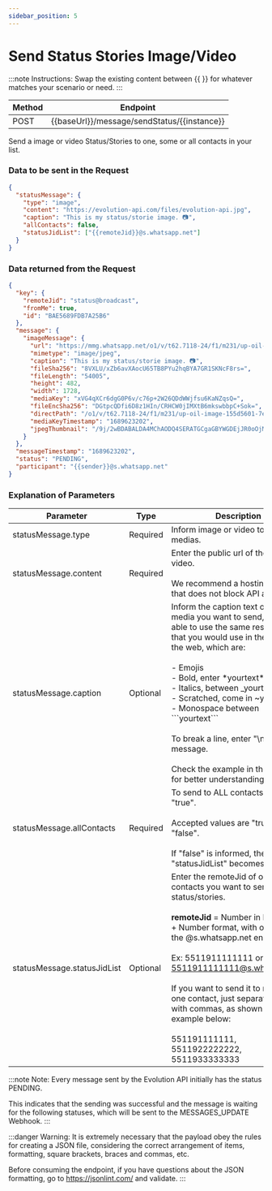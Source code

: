 ```yaml
---
sidebar_position: 5
---
```


# Send Status Stories Image/Video

:::note Instructions:
Swap the existing content between {{  }} for whatever matches your scenario or need.
:::

| Method | Endpoint                                    |
| ------ | ------------------------------------------- |
| POST   | {{baseUrl}}/message/sendStatus/{{instance}} |

Send a image or video Status/Stories to one, some or all contacts in your list.

### Data to be sent in the Request

```json title=Payload
{
  "statusMessage": {
    "type": "image",
    "content": "https://evolution-api.com/files/evolution-api.jpg",
    "caption": "This is my status/storie image. 📷",
    "allContacts": false,
    "statusJidList": ["{{remoteJid}}@s.whatsapp.net"]
  }
}
```

### Data returned from the Request

```json title=Result
{
  "key": {
    "remoteJid": "status@broadcast",
    "fromMe": true,
    "id": "BAE5689FDB7A25B6"
  },
  "message": {
    "imageMessage": {
      "url": "https://mmg.whatsapp.net/o1/v/t62.7118-24/f1/m231/up-oil-image-155d5601-7e78-4b9f-b...",
      "mimetype": "image/jpeg",
      "caption": "This is my status/storie image. 📷",
      "fileSha256": "8VXLU/xZb6avXAocU65TB8PYu2hqBYA7GR1SKNcF8rs=",
      "fileLength": "54005",
      "height": 482,
      "width": 1728,
      "mediaKey": "xVG4qXCr6dgG0P6v/c76p+2W26QDdWWjfsu6KaNZqsQ=",
      "fileEncSha256": "DGtpcQDfi6D8z1HIn/CRHCW0jIMXtB6mkswbbpC+Sok=",
      "directPath": "/o1/v/t62.7118-24/f1/m231/up-oil-image-155d5601-7e78-4b9f-bb7b-c432147ee35...",
      "mediaKeyTimestamp": "1689623202",
      "jpegThumbnail": "/9j/2wBDABALDA4MChAODQ4SERATGCgaGBYWGDEjJR0oOjM9PDkzODdASFxOQERXRTc4UG1RV19..."
    }
  },
  "messageTimestamp": "1689623202",
  "status": "PENDING",
  "participant": "{{sender}}@s.whatsapp.net"
}
```

### Explanation of Parameters

<!-- prettier-ignore -->
Parameter | Type | Description
---|---|---
statusMessage.type | Required | Inform image or video to send medias.
statusMessage.content | Required | Enter the public url of the image or video.<br /><br />We recommend a hosting service that does not block API access.
statusMessage.caption | Optional | Inform the caption text of the media you want to send, being able to use the same resources that you would use in the app or on the web, which are:<br /><br /> - Emojis<br /> - Bold, enter \*yourtext\*<br /> - Italics, between \_yourtext\_<br /> - Scratched, come in \~yourtext\~<br /> - Monospace between \```yourtext\```<br /><br />To break a line, enter "\n" in the message.<br /><br />Check the example in the payload for better understanding.
statusMessage.allContacts | Required | To send to ALL contacts, type "true".<br /><br />Accepted values ​​are "true" or "false".<br /><br />If "false" is informed, the "statusJidList" becomes required.
statusMessage.statusJidList | Optional | Enter the remoteJid of one or more contacts you want to send status/stories.<br /><br />**remoteJid** = Number in DDI + DDD + Number format, with or without the @s.whatsapp.net ending.<br /><br />Ex: 5511911111111 or 5511911111111@s.whatsapp.net<br /><br />If you want to send it to more than one contact, just separate them with commas, as shown in the example below:<br /><br />   551191111111,<br />   5511922222222,<br />    5511933333333

:::note Note:
Every message sent by the Evolution API initially has the status PENDING.

This indicates that the sending was successful and the message is waiting for the following statuses, which will be sent to the MESSAGES_UPDATE Webhook.
:::

:::danger Warning:
It is extremely necessary that the payload obey the rules for creating a JSON file, considering the correct arrangement of items, formatting, square brackets, braces and commas, etc.

Before consuming the endpoint, if you have questions about the JSON formatting, go to https://jsonlint.com/ and validate.
:::

